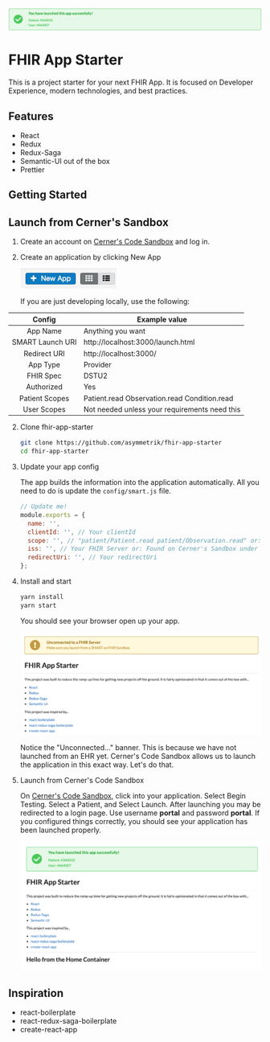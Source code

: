 ![Logo](./docs/Logo.png)

# FHIR App Starter

This is a project starter for your next FHIR App. It is focused on Developer Experience, modern technologies, and best practices.

## Features

- React
- Redux
- Redux-Saga
- Semantic-UI out of the box
- Prettier

## Getting Started

## Launch from Cerner's Sandbox

1. Create an account on [Cerner's Code Sandbox](https://code.cerner.com/developer/smart-on-fhir/apps) and log in.

2. Create an application by clicking New App

   ![NewApp](./docs/NewApp.png)

   If you are just developing locally, use the following:

|      Config      | Example value                                 |
| :--------------: | --------------------------------------------- |
|     App Name     | Anything you want                             |
| SMART Launch URI | http://localhost:3000/launch.html             |
|   Redirect URI   | http://localhost:3000/                        |
|     App Type     | Provider                                      |
|    FHIR Spec     | DSTU2                                         |
|    Authorized    | Yes                                           |
|  Patient Scopes  | Patient.read Observation.read Condition.read  |
|   User Scopes    | Not needed unless your requirements need this |

2. Clone fhir-app-starter

   ```sh
   git clone https://github.com/asymmetrik/fhir-app-starter
   cd fhir-app-starter
   ```

3. Update your app config

   The app builds the information into the application automatically. All you need to do is update the `config/smart.js` file.

   ```js
   // Update me!
   module.exports = {
     name: '',
     clientId: '', // Your clientId
     scope: '', // "patient/Patient.read patient/Observation.read" or: Whatever scopes you like
     iss: '', // Your FHIR Server or: Found on Cerner's Sandbox under "FHIR Spec: dstu2 - " <iss listed here> "
     redirectUri: '', // Your redirectUri
   };
   ```

4. Install and start


    ```sh
    yarn install
    yarn start
    ```

    You should see your browser open up your app.

    ![Unconnected](./docs/Unconnected.png)

    Notice the "Unconnected..." banner. This is because we have not launched from an EHR yet. Cerner's Code Sandbox allows us to launch the application in this exact way. Let's do that.

5.  Launch from Cerner's Code Sandbox

    On [Cerner's Code Sandbox](https://code.cerner.com/developer/smart-on-fhir/apps), click into your application. Select Begin Testing. Select a Patient, and Select Launch. After launching you may be redirected to a login page. Use username **portal** and password **portal**. If you configured things correctly, you should see your application has been launched properly.

    ![Success](./docs/Success.png)

## Inspiration

- react-boilerplate
- react-redux-saga-boilerplate
- create-react-app

